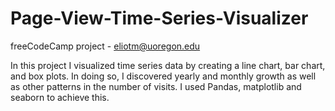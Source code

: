 # Page-View-Time-Series-Visualizer
freeCodeCamp project - eliotm@uoregon.edu

In this project I visualized time series data by creating a line chart, bar chart, and box plots. In doing so, I discovered yearly and monthly growth as well as other patterns in the number of visits. I used Pandas, matplotlib and seaborn to achieve this.


